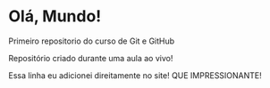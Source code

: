 # Olá, Mundo!
 Primeiro repositorio do curso de Git e GitHub

 Repositório criado durante uma aula ao vivo!

Essa linha eu adicionei direitamente no site! QUE IMPRESSIONANTE!
